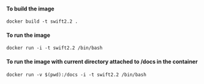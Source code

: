 #### To build the image

`docker build -t swift2.2 .`

#### To run the image

`docker run -i -t swift2.2 /bin/bash`

#### To run the image with current directory attached to /docs in the container

`docker run -v $(pwd):/docs -i -t swift2.2 /bin/bash`